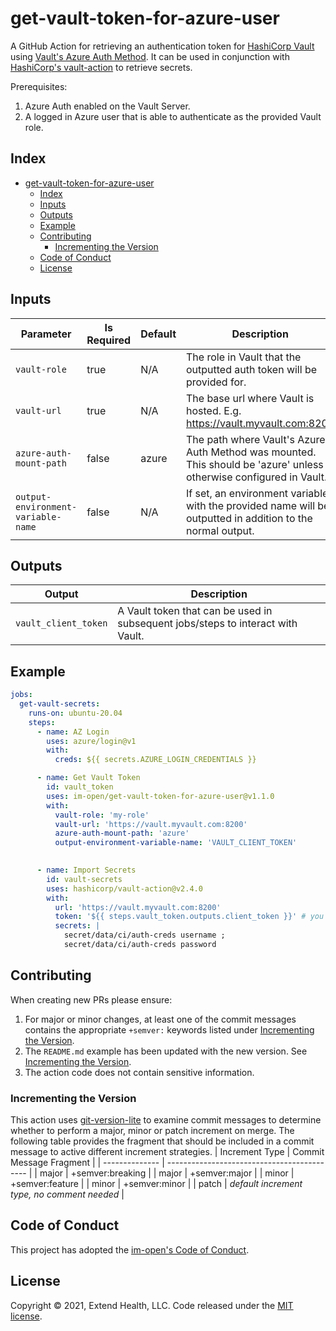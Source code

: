 # get-vault-token-for-azure-user

A GitHub Action for retrieving an authentication token for [HashiCorp Vault](https://www.vaultproject.io/) using [Vault's Azure Auth Method](https://www.vaultproject.io/docs/auth/azure). It can be used in conjunction with [HashiCorp's vault-action](https://github.com/hashicorp/vault-action) to retrieve secrets.

Prerequisites:

1. Azure Auth enabled on the Vault Server.
2. A logged in Azure user that is able to authenticate as the provided Vault role.

## Index

- [get-vault-token-for-azure-user](#get-vault-token-for-azure-user)
  - [Index](#index)
  - [Inputs](#inputs)
  - [Outputs](#outputs)
  - [Example](#example)
  - [Contributing](#contributing)
    - [Incrementing the Version](#incrementing-the-version)
  - [Code of Conduct](#code-of-conduct)
  - [License](#license)
    

## Inputs
| Parameter                          | Is Required | Default | Description                                                                                                        |
| ---------------------------------- | ----------- | ------- | ------------------------------------------------------------------------------------------------------------------ |
| `vault-role`                       | true        | N/A     | The role in Vault that the outputted auth token will be provided for.                                              |
| `vault-url`                        | true        | N/A     | The base url where Vault is hosted. E.g. https://vault.myvault.com:8200                                            |
| `azure-auth-mount-path`            | false       | azure   | The path where Vault's Azure Auth Method was mounted. This should be 'azure' unless otherwise configured in Vault. |
| `output-environment-variable-name` | false       | N/A     | If set, an environment variable with the provided name will be outputted in addition to the normal output.         |

## Outputs
| Output               | Description                                                                     |
| -------------------- | ------------------------------------------------------------------------------- |
| `vault_client_token` | A Vault token that can be used in subsequent jobs/steps to interact with Vault. |

## Example

```yml
jobs:
  get-vault-secrets:
    runs-on: ubuntu-20.04
    steps:
      - name: AZ Login
        uses: azure/login@v1
        with:
          creds: ${{ secrets.AZURE_LOGIN_CREDENTIALS }}

      - name: Get Vault Token
        id: vault_token
        uses: im-open/get-vault-token-for-azure-user@v1.1.0
        with:
          vault-role: 'my-role'
          vault-url: 'https://vault.myvault.com:8200'
          azure-auth-mount-path: 'azure'
          output-environment-variable-name: 'VAULT_CLIENT_TOKEN'

      
      - name: Import Secrets
        id: vault-secrets
        uses: hashicorp/vault-action@v2.4.0
        with:
          url: 'https://vault.myvault.com:8200'
          token: '${{ steps.vault_token.outputs.client_token }}' # you could also use ${{ env.VAULT_CLIENT_TOKEN }} since output-environment-variable-name is set in the vault_token step
          secrets: |
            secret/data/ci/auth-creds username ;
            secret/data/ci/auth-creds password

```

## Contributing

When creating new PRs please ensure:
1. For major or minor changes, at least one of the commit messages contains the appropriate `+semver:` keywords listed under [Incrementing the Version](#incrementing-the-version).
2. The `README.md` example has been updated with the new version.  See [Incrementing the Version](#incrementing-the-version).
3. The action code does not contain sensitive information.

### Incrementing the Version

This action uses [git-version-lite] to examine commit messages to determine whether to perform a major, minor or patch increment on merge.  The following table provides the fragment that should be included in a commit message to active different increment strategies.
| Increment Type | Commit Message Fragment                     |
| -------------- | ------------------------------------------- |
| major          | +semver:breaking                            |
| major          | +semver:major                               |
| minor          | +semver:feature                             |
| minor          | +semver:minor                               |
| patch          | *default increment type, no comment needed* |

## Code of Conduct

This project has adopted the [im-open's Code of Conduct](https://github.com/im-open/.github/blob/master/CODE_OF_CONDUCT.md).

## License

Copyright &copy; 2021, Extend Health, LLC. Code released under the [MIT license](LICENSE).

[git-version-lite]: https://github.com/im-open/git-version-lite